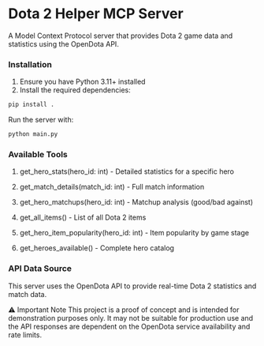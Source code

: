 # Dota 2 Helper MCP Server

A Model Context Protocol server that provides Dota 2 game data and statistics using the OpenDota API.

### Installation

1. Ensure you have Python 3.11+ installed
2. Install the required dependencies:

```bash
pip install .
```

Run the server with:

```bash
python main.py
```

### Available Tools
1. get_hero_stats(hero_id: int) - Detailed statistics for a specific hero

2. get_match_details(match_id: int) - Full match information

3. get_hero_matchups(hero_id: int) - Matchup analysis (good/bad against)

4. get_all_items() - List of all Dota 2 items

5. get_hero_item_popularity(hero_id: int) - Item popularity by game stage

6. get_heroes_available() - Complete hero catalog

### API Data Source
This server uses the OpenDota API to provide real-time Dota 2 statistics and match data.

⚠️ Important Note
This project is a proof of concept and is intended for demonstration purposes only. It may not be suitable for production use and the API responses are dependent on the OpenDota service availability and rate limits.

